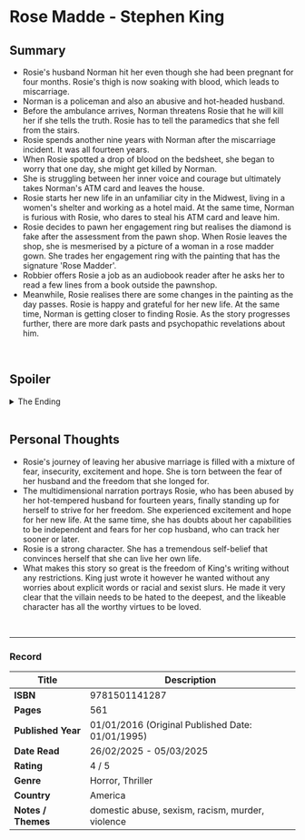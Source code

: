 # Rose Madde - Stephen King

## Summary
- Rosie's husband Norman hit her even though she had been pregnant for four months. Rosie's thigh is now soaking with blood, which leads to miscarriage.
- Norman is a policeman and also an abusive and hot-headed husband.
- Before the ambulance arrives, Norman threatens Rosie that he will kill her if she tells the truth. Rosie has to tell the paramedics that she fell from the stairs.
- Rosie spends another nine years with Norman after the miscarriage incident. It was all fourteen years.
- When Rosie spotted a drop of blood on the bedsheet, she began to worry that one day, she might get killed by Norman. 
- She is struggling between her inner voice and courage but ultimately takes Norman's ATM card and leaves the house.
- Rosie starts her new life in an unfamiliar city in the Midwest, living in a women's shelter and working as a hotel maid. At the same time, Norman is furious with Rosie, who dares to steal his ATM card and leave him.
- Rosie decides to pawn her engagement ring but realises the diamond is fake after the assessment from the pawn shop. When Rosie leaves the shop, she is mesmerised by a picture of a woman in a rose madder gown. She trades her engagement ring with the painting that has the signature 'Rose Madder'.
- Robbier offers Rosie a job as an audiobook reader after he asks her to read a few lines from a book outside the pawnshop.
- Meanwhile, Rosie realises there are some changes in the painting as the day passes. Rosie is happy and grateful for her new life. At the same time, Norman is getting closer to finding Rosie. As the story progresses further, there are more dark pasts and psychopathic revelations about him.

<br>

## Spoiler
<details>
<summary>The Ending</summary>

- Norman killed several people to track down Rosie. When he finally finds her, he tries to kill her and her boyfriend, Bill.
- Rosie and Bill run into the closet and enter into the painting world.
- Norman chases them and finds the closet. He goes forward into the closet and steps into the painting world.
- Norman is killed by Rose Madder in the painting world to "repay" Rosie's deed of saving her baby before this.
</details>

<br>

## Personal Thoughts
- Rosie's journey of leaving her abusive marriage is filled with a mixture of fear, insecurity, excitement and hope. She is torn between the fear of her husband and the freedom that she longed for.
- The multidimensional narration portrays Rosie, who has been abused by her hot-tempered husband for fourteen years, finally standing up for herself to strive for her freedom. She experienced excitement and hope for her new life. At the same time, she has doubts about her capabilities to be independent and fears for her cop husband, who can track her sooner or later.
- Rosie is a strong character. She has a tremendous self-belief that convinces herself that she can live her own life. 
- What makes this story so great is the freedom of King's writing without any restrictions. King just wrote it however he wanted without any worries about explicit words or racial and sexist slurs. He made it very clear that the villain needs to be hated to the deepest, and the likeable character has all the worthy virtues to be loved.

<br>

***

### Record
| Title | Description |
| -- | -- |
| **ISBN** | 9781501141287 |
| **Pages** | 561 |
| **Published Year** | 01/01/2016 (Original Published Date: 01/01/1995) |
| **Date Read** | 26/02/2025 - 05/03/2025 |
| **Rating** | 4 / 5 |
| **Genre** | Horror, Thriller |
| **Country** | America |
| **Notes / Themes** | domestic abuse, sexism, racism, murder, violence | 
